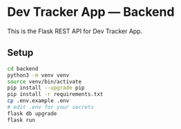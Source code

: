 # Dev Tracker App — Backend

This is the Flask REST API for Dev Tracker App.

## Setup

```bash
cd backend
python3 -m venv venv
source venv/bin/activate
pip install --upgrade pip
pip install -r requirements.txt
cp .env.example .env
# edit .env for your secrets
flask db upgrade
flask run
